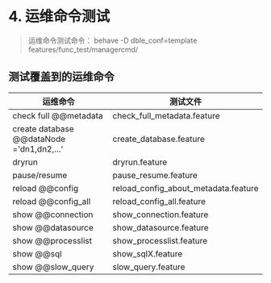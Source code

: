 # 4. 运维命令测试

>运维命令测试命令：
>behave -D dble_conf=template features/func_test/managercmd/

## 测试覆盖到的运维命令

运维命令                                                          | 测试文件
-------------------------------------------|--------------------
check full @@metadata                                 | check_full_metadata.feature
create database @@dataNode ='dn1,dn2,...'| create_database.feature
dryrun                                                           | dryrun.feature
pause/resume                                              | pause_resume.feature
reload @@config                                         | reload_config_about_metadata.feature
reload @@config_all                                   | reload_config_all.feature
show @@connection | show_connection.feature
show @@datasource | show_datasource.feature
show @@processlist | show_processlist.feature
show @@sql | show_sqlX.feature
show @@slow_query | slow_query.feature